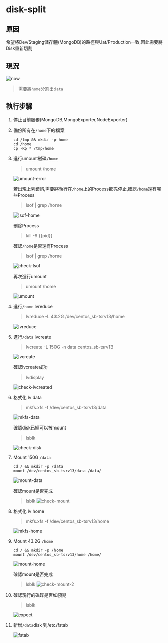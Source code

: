 # disk-split

## 原因

希望將Dev/Staging儲存體(MongoDB)的路徑與Uat/Production一致,因此需要將Disk重新切割

## 現況

![now](../images/disk-split/now.png)

> 需要將`home`分割出`data`

## 執行步驟

1. 停止目前服務(MongoDB,MongoExporter,NodeExporter)

2. 備份所有在`/home`下的檔案

    ```shell
    cd /tmp && mkdir -p home
    cd /home
    cp -Rp * /tmp/home
    ```

3. 進行umount磁碟`/home`

    > umount /home

    ![umount-error](../images/disk-split/umount-error.png)

    若出現上列錯誤,需要將執行在`/home`上的Process都先停止,確認`/home`還有哪些Process
    > lsof | grep /home

    ![lsof-home](../images/disk-split/lsof-home.png)

    刪除Process
    > kill -9 {{pid}}

    確認`/home`是否還有Process
    > lsof | grep /home

    ![check-lsof](../images/disk-split/check-lsof.png)

    再次進行umount
    > umount /home

    ![umount](../images/disk-split/umount.png)

4. 進行`/home` lvreduce

    > lvreduce -L 43.2G /dev/centos_sb-tsrv13/home

    ![lvreduce](../images/disk-split/lvreduce.png)

5. 進行`/data` lvcreate

    > lvcreate -L 150G -n data centos_sb-tsrv13

    ![lvcreate](../images/disk-split/lvcreate.png)

    確認lvcreate成功
    > lvdisplay

    ![check-lvcreated](../images/disk-split/check-lvcreated.png)

6. 格式化 lv data

    > mkfs.xfs -f /dev/centos_sb-tsrv13/data

    ![mkfs-data](../images/disk-split/mkfs-data.png)

    確認disk已經可以被mount

    > lsblk

    ![check-disk](../images/disk-split/check-disk.png)

7. Mount 150G `/data`

    ```shell
    cd / && mkdir -p /data
    mount /dev/centos_sb-tsrv13/data /data/
    ```

    ![mount-data](../images/disk-split/mount-data.png)

    確認mount是否完成
    > lsblk
    ![check-mount](../images/disk-split/check-mount.png)

8. 格式化 lv home

    > mkfs.xfs -f /dev/centos_sb-tsrv13/home

    ![mkfs-home](../images/disk-split/mkfs-home.png)

9. Mount 43.2G `/home`

    ```shell
    cd / && mkdir -p /home
    mount /dev/centos_sb-tsrv13/home /home/
    ```

    ![mount-home](../images/disk-split/mount-home.png)

    確認mount是否完成
    > lsblk
    ![check-mount-2](../images/disk-split/check-mount-2.png)

10. 確認現行的磁碟是否如預期

    > lsblk

    ![expect](../images/disk-split/expect.png)

11. 新增`/data`disk 到/etc/fstab

    ![fstab](../images/disk-split/fstab.png)
